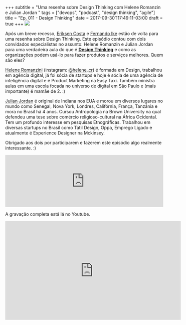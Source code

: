 +++
subtitle = "Uma resenha sobre Design Thinking com Helene Romanzin e Julian Jordan "
tags = ["devops", "podcast", "design thinking", "agile"]
title =  "Ep. 011 - Design Thinking"
date = 2017-09-30T17:49:11-03:00
draft = true
+++
![](/img/ep_011.jpg)


Após um breve recesso, [Eriksen Costa](https://twitter.com/eriksencosta) e [Fernando Ike](https://twitter.com/fernandoike) estão de volta para uma resenha sobre Design Thinking. Este episódio contou com dois convidados especialistas no assunto: Helene Romanzin e Julian Jordan para uma verdadeira aula do que é **[Design Thinking](https://www.ideou.com/pages/design-thinking)** e como as organizações podem usá-lo para fazer produtos e serviços melhores. Quem são eles?

[Helene Romanzini](http://dbr.ag/) (instagram: [@helene_cr](https://www.instagram.com/helene_cr/)) é formada em Design, trabalhou em agência digital, já foi sócia de startups e hoje é sócia de uma agência de inteligência digital e é Product Marketing na Easy Taxi. Também ministra aulas em uma escola focada no universo de digital em São Paulo e (mais importante) é mamãe de 2. :)

[Julian Jordan](https://www.linkedin.com/in/julian-jordan-321b28/) é original de Indiana nos EUA e morou em diversos lugares no mundo como Senegal, Nova York, Londres, Califórnia, França, Tanzânia e mora no Brasil há 4 anos. Cursou Antropologia na Brown University na qual defendeu uma tese sobre comércio religioso-cultural na África Ocidental. Tem um profundo interesse em pesquisas Etnográficas. Trabalhou em diversas startups no Brasil como Tátil Design, Oppa, Emprego Ligado e atualmente é Experience Designer na Mckinsey.

Obrigado aos dois por participarem e fazerem este episódio algo realmente interessante. :)

<iframe width="100%" height="166" scrolling="no" frameborder="no" src="https://w.soundcloud.com/player/?url=https%3A//api.soundcloud.com/tracks/344669277&amp;color=%23ff5500&amp;auto_play=false&amp;hide_related=false&amp;show_comments=true&amp;show_user=true&amp;show_reposts=false"></iframe>

A gravação completa está lá no Youtube.

<iframe width="560" height="315" src="https://www.youtube.com/embed/5T_z-u9x5WE" frameborder="0" allowfullscreen></iframe>
